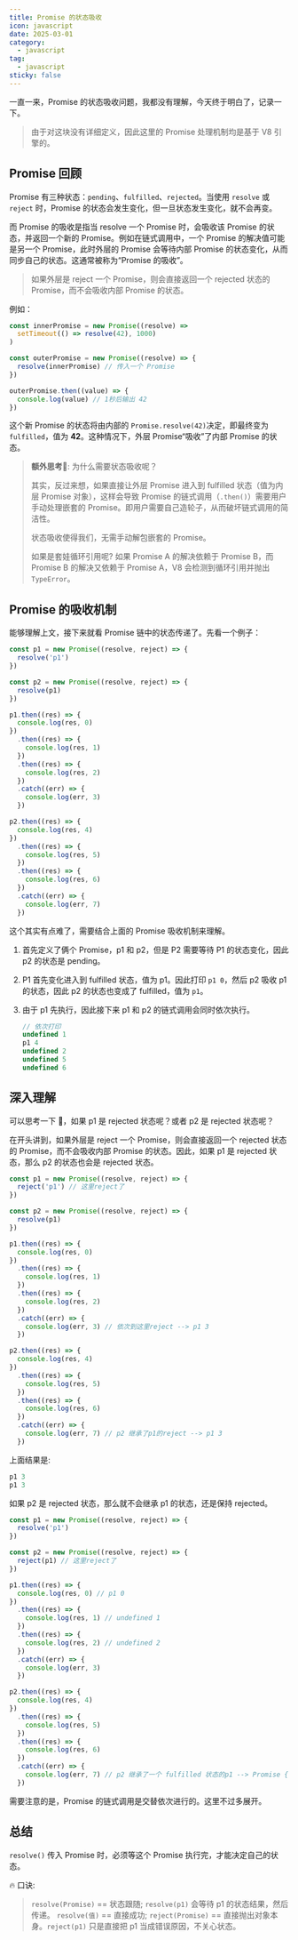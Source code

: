 ```yaml
---
title: Promise 的状态吸收
icon: javascript
date: 2025-03-01
category:
  - javascript
tag:
  - javascript
sticky: false
---
```


一直一来，Promise 的状态吸收问题，我都没有理解，今天终于明白了，记录一下。

> 由于对这块没有详细定义，因此这里的 Promise 处理机制均是基于 V8 引擎的。

## Promise 回顾

Promise 有三种状态：`pending`、`fulfilled`、`rejected`。当使用 `resolve` 或 `reject` 时，Promise 的状态会发生变化，但一旦状态发生变化，就不会再变。

而 Promise 的吸收是指当 resolve 一个 Promise 时，会吸收该 Promise 的状态，并返回一个新的 Promise。例如在链式调用中，一个 Promise 的解决值可能是另一个 Promise，此时外层的 Promise 会等待内部 Promise 的状态变化，从而同步自己的状态。这通常被称为“Promise 的吸收”。

> 如果外层是 reject 一个 Promise，则会直接返回一个 rejected 状态的 Promise，而不会吸收内部 Promise 的状态。

例如：

```js
const innerPromise = new Promise((resolve) =>
  setTimeout(() => resolve(42), 1000)
)

const outerPromise = new Promise((resolve) => {
  resolve(innerPromise) // 传入一个 Promise
})

outerPromise.then((value) => {
  console.log(value) // 1秒后输出 42
})
```

这个新 Promise 的状态将由内部的 `Promise.resolve(42)`决定，即最终变为 `fulfilled`，值为 **42**。这种情况下，外层 Promise“吸收”了内部 Promise 的状态。

> **额外思考**🤔: 为什么需要状态吸收呢？
>
> 其实，反过来想，如果直接让外层 Promise 进入到 fulfilled 状态（值为内层 Promise 对象），这样会导致 Promise 的链式调用（`.then()`）需要用户手动处理嵌套的 Promise。即用户需要自己造轮子，从而破坏链式调用的简洁性。
>
> 状态吸收使得我们，无需手动解包嵌套的 Promise。
>
> 如果是套娃循环引用呢? 如果 Promise A 的解决依赖于 Promise B，而 Promise B 的解决又依赖于 Promise A，V8 会检测到循环引用并抛出 `TypeError`。

## Promise 的吸收机制

能够理解上文，接下来就看 Promise 链中的状态传递了。先看一个例子：

```js
const p1 = new Promise((resolve, reject) => {
  resolve('p1')
})

const p2 = new Promise((resolve, reject) => {
  resolve(p1)
})

p1.then((res) => {
  console.log(res, 0)
})
  .then((res) => {
    console.log(res, 1)
  })
  .then((res) => {
    console.log(res, 2)
  })
  .catch((err) => {
    console.log(err, 3)
  })

p2.then((res) => {
  console.log(res, 4)
})
  .then((res) => {
    console.log(res, 5)
  })
  .then((res) => {
    console.log(res, 6)
  })
  .catch((err) => {
    console.log(err, 7)
  })
```

这个其实有点难了，需要结合上面的 Promise 吸收机制来理解。

1. 首先定义了俩个 Promise，p1 和 p2，但是 P2 需要等待 P1 的状态变化，因此 p2 的状态是 pending。
2. P1 首先变化进入到 fulfilled 状态，值为 p1。因此打印 `p1 0`，然后 p2 吸收 p1 的状态，因此 p2 的状态也变成了 fulfilled，值为 `p1`。
3. 由于 p1 先执行，因此接下来 p1 和 p2 的链式调用会同时依次执行。

   ```js
   // 依次打印
   undefined 1
   p1 4
   undefined 2
   undefined 5
   undefined 6
   ```

## 深入理解

可以思考一下 🤔，如果 p1 是 rejected 状态呢？或者 p2 是 rejected 状态呢？

在开头讲到，如果外层是 reject 一个 Promise，则会直接返回一个 rejected 状态的 Promise，而不会吸收内部 Promise 的状态。因此，如果 p1 是 rejected 状态，那么 p2 的状态也会是 rejected 状态。

```js
const p1 = new Promise((resolve, reject) => {
  reject('p1') // 这里reject了
})

const p2 = new Promise((resolve, reject) => {
  resolve(p1)
})

p1.then((res) => {
  console.log(res, 0)
})
  .then((res) => {
    console.log(res, 1)
  })
  .then((res) => {
    console.log(res, 2)
  })
  .catch((err) => {
    console.log(err, 3) // 依次到这里reject --> p1 3
  })

p2.then((res) => {
  console.log(res, 4)
})
  .then((res) => {
    console.log(res, 5)
  })
  .then((res) => {
    console.log(res, 6)
  })
  .catch((err) => {
    console.log(err, 7) // p2 继承了p1的reject --> p1 3
  })
```

上面结果是:

```js
p1 3
p1 3
```

如果 p2 是 rejected 状态，那么就不会继承 p1 的状态，还是保持 rejected。

```js
const p1 = new Promise((resolve, reject) => {
  resolve('p1')
})

const p2 = new Promise((resolve, reject) => {
  reject(p1) // 这里reject了
})

p1.then((res) => {
  console.log(res, 0) // p1 0
})
  .then((res) => {
    console.log(res, 1) // undefined 1
  })
  .then((res) => {
    console.log(res, 2) // undefined 2
  })
  .catch((err) => {
    console.log(err, 3)
  })

p2.then((res) => {
  console.log(res, 4)
})
  .then((res) => {
    console.log(res, 5)
  })
  .then((res) => {
    console.log(res, 6)
  })
  .catch((err) => {
    console.log(err, 7) // p2 继承了一个 fulfilled 状态的p1 --> Promise { 'p1' } 7
  })
```

需要注意的是，Promise 的链式调用是交替依次进行的。这里不过多展开。

## 总结

`resolve()` 传入 Promise 时，必须等这个 Promise 执行完，才能决定自己的状态。

🔥 口诀:

> `resolve(Promise)` == 状态跟随; `resolve(p1)` 会等待 p1 的状态结果，然后传递。
> `resolve(值)` == 直接成功;
> `reject(Promise)` == 直接抛出对象本身。`reject(p1)` 只是直接把 p1 当成错误原因，不关心状态。
